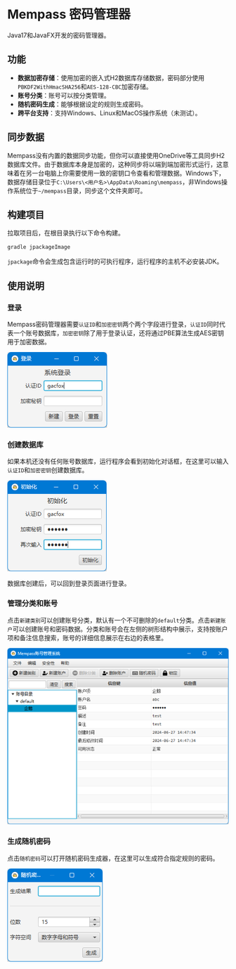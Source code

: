 # Mempass 密码管理器

Java17和JavaFX开发的密码管理器。

## 功能

* **数据加密存储**：使用加密的嵌入式H2数据库存储数据，密码部分使用`PBKDF2WithHmacSHA256`和`AES-128-CBC`加密存储。
* **账号分类**：账号可以按分类管理。
* **随机密码生成**：能够根据设定的规则生成密码。
* **跨平台支持**：支持Windows、Linux和MacOS操作系统（未测试）。

## 同步数据

Mempass没有内置的数据同步功能，但你可以直接使用OneDrive等工具同步H2数据库文件。由于数据库本身是加密的，这种同步将以端到端加密形式运行，这意味着在另一台电脑上你需要使用一致的密钥口令查看和管理数据。Windows下，数据存储目录位于`C:\Users\<用户名>\AppData\Roaming\mempass`，非Windows操作系统位于`~/mempass`目录，同步这个文件夹即可。

## 构建项目

拉取项目后，在根目录执行以下命令构建。

```bash
gradle jpackageImage
```

`jpackage`命令会生成包含运行时的可执行程序，运行程序的主机不必安装JDK。

## 使用说明

### 登录

Mempass密码管理器需要`认证ID`和`加密密钥`两个两个字段进行登录，`认证ID`同时代表一个账号数据库，`加密密钥`除了用于登录认证，还将通过PBE算法生成AES密钥用于加密数据。

![](doc/1.png)

### 创建数据库

如果本机还没有任何账号数据库，运行程序会看到初始化对话框，在这里可以输入`认证ID`和`加密密钥`创建数据库。

![](doc/2.png)

数据库创建后，可以回到登录页面进行登录。

### 管理分类和账号

点击`新建类别`可以创建账号分类，默认有一个不可删除的`default`分类。点击`新建账户`可以创建账号和密码数据。分类和账号会在左侧的树形结构中展示，支持按账户项和备注信息搜索，账号的详细信息展示在右边的表格里。

![](doc/3.png)

### 生成随机密码

点击`随机密码`可以打开随机密码生成器，在这里可以生成符合指定规则的密码。

![](doc/4.png)
